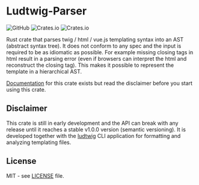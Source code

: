 # Ludtwig-Parser
![GitHub](https://img.shields.io/github/license/MalteJanz/ludtwig-parser?color=blue&style=flat-square)
![Crates.io](https://img.shields.io/crates/v/ludtwig-parser?style=flat-square)
![Crates.io](https://img.shields.io/crates/d/ludtwig-parser?style=flat-square)

Rust crate that parses twig / html / vue.js templating syntax into an AST (abstract syntax tree).
It does not conform to any spec and the input is required to be as idiomatic as possible.
For example missing closing tags in html result in a parsing error (even if browsers can interpret the html and reconstruct the closing tag).
This makes it possible to represent the template in a hierarchical AST.

[Documentation](https://docs.rs/ludtwig-parser) for this crate exists but read the disclaimer before you start using this crate.

## Disclaimer
This crate is still in early development and the API can break with any release until it reaches a stable v1.0.0 version (semantic versioning).
It is developed together with the [ludtwig](https://github.com/MalteJanz/ludtwig) CLI application for formatting and analyzing templating files.

## License
MIT - see [LICENSE](https://github.com/MalteJanz/ludtwig-parser/blob/main/LICENSE) file.
